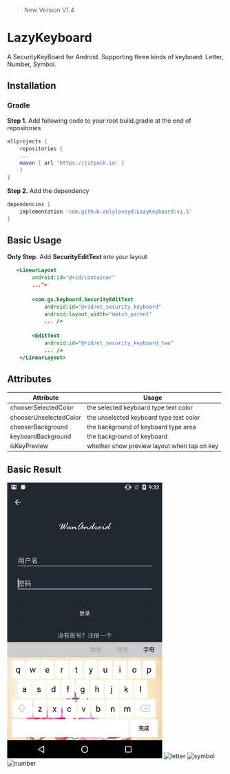 > New Version V1.4

# LazyKeyboard
A SecurityKeyBoard for Android. Supporting three kinds of keyboard:
Letter, Number, Symbol.

## Installation
### Gradle
**Step 1.** Add following code to your root build.gradle at the end of repositories
```groovy
allprojects {
    repositories {
	...
	maven { url 'https://jitpack.io' }
    }
}
``` 
**Step 2.** Add the dependency
```groovy
dependencies {
    implementation 'com.github.onlyloveyd:LazyKeyboard:v1.5'
}
```

## Basic Usage
**Only Step.** Add **SecurityEditText** into your layout
```xml
   <LinearLayout
        android:id="@+id/container"
        ...">

        <com.gs.keyboard.SecurityEditText
            android:id="@+id/et_security_keyboard"
            android:layout_width="match_parent"
            ... />

        <EditText
            android:id="@+id/et_security_keyboard_two"
            ... />
    </LinearLayout>
```

## Attributes
|Attribute|Usage|
|--|--|
|chooserSelectedColor|the selected keyboard type text color|
|chooserUnselectedColor|the unselected keyboard type text color|
|chooserBackground|the background of keyboard type area|
|keyboardBackground|the background of keyboard |
|isKeyPreview| whether show preview layout when tap on key|

## Basic Result
![all](screenshot/new_keyboard.png)
![letter](screenshot/letter.png)
![symbol](screenshot/symbol.png)
![number](screenshot/number.png)
